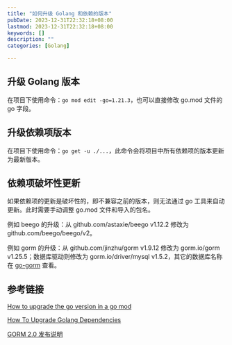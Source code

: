 ```yaml
---
title: "如何升级 Golang 和依赖的版本"
pubDate: 2023-12-31T22:32:18+08:00
lastmod: 2023-12-31T22:32:18+08:00
keywords: []
description: ""
categories: [Golang]

---
```


<!--more-->

## 升级 Golang 版本

在项目下使用命令：`go mod edit -go=1.21.3`，也可以直接修改 go.mod 文件的 go 字段。

## 升级依赖项版本

在项目下使用命令：`go get -u ./...`，此命令会将项目中所有依赖项的版本更新为最新版本。

## 依赖项破坏性更新

如果依赖项的更新是破坏性的，即不兼容之前的版本，则无法通过 go 工具来自动更新。此时需要手动调整 go.mod 文件和导入的包名。

例如 beego 的升级：从 github.com/astaxie/beego v1.12.2 修改为 github.com/beego/beego/v2。

例如 gorm 的升级：从 github.com/jinzhu/gorm v1.9.12 修改为 gorm.io/gorm v1.25.5；数据库驱动则修改为 gorm.io/driver/mysql v1.5.2，其它的数据库名称在 [go-gorm](https://github.com/go-gorm "go-gorm") 查看。

## 参考链接

[How to upgrade the go version in a go mod](https://stackoverflow.com/questions/60675415/how-to-upgrade-the-go-version-in-a-go-mod "How to upgrade the go version in a go mod")

[How To Upgrade Golang Dependencies](https://golang.cafe/blog/how-to-upgrade-golang-dependencies.html "How To Upgrade Golang Dependencies")

[GORM 2.0 发布说明](https://gorm.io/zh_CN/docs/v2_release_note.html "GORM 2.0 发布说明")